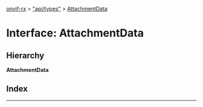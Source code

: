 [onvif-rx](../README.md) > ["api/types"](../modules/_api_types_.md) > [AttachmentData](../interfaces/_api_types_.attachmentdata.md)

# Interface: AttachmentData

## Hierarchy

**AttachmentData**

## Index

---

